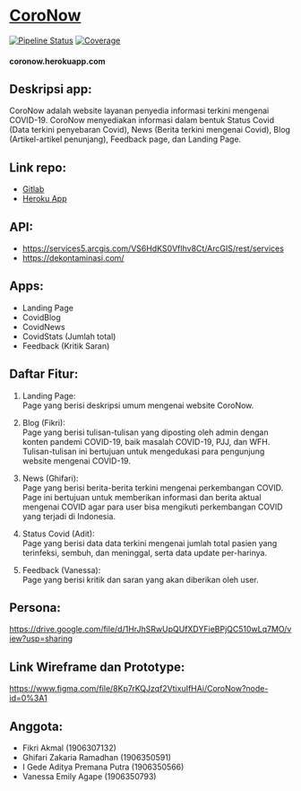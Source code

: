 # [CoroNow](https://coronow.herokuapp.com/ "Visit me!")

[![Pipeline Status](https://gitlab.com/ppw-b-kelompok-7/tugas-kelompok-1/badges/master/pipeline.svg)](https://gitlab.com/ppw-b-kelompok-7/tugas-kelompok-1/-/commits/master) [![Coverage](https://gitlab.com/ppw-b-kelompok-7/tugas-kelompok-1/badges/master/coverage.svg)](https://gitlab.com/ppw-b-kelompok-7/tugas-kelompok-1/-/graphs/master/charts)

#### coronow.herokuapp.com

## Deskripsi app:
CoroNow adalah website layanan penyedia informasi terkini mengenai COVID-19. CoroNow menyediakan informasi dalam bentuk Status Covid (Data terkini penyebaran Covid), News (Berita terkini mengenai Covid), Blog (Artikel-artikel penunjang), Feedback page, dan Landing Page.

## Link repo: 
* [Gitlab](https://gitlab.com/ppw-b-kelompok-7/tugas-kelompok-1)
* [Heroku App](https://coronow.herokuapp.com/)

## API:
* https://services5.arcgis.com/VS6HdKS0VfIhv8Ct/ArcGIS/rest/services 
* https://dekontaminasi.com/ 


## Apps: 
* Landing Page
* CovidBlog
* CovidNews
* CovidStats (Jumlah total)
* Feedback (Kritik Saran)


## Daftar Fitur:
1. Landing Page:\
   Page yang berisi deskripsi umum mengenai website CoroNow.

2. Blog (Fikri):\
   Page yang berisi tulisan-tulisan yang diposting oleh admin dengan konten pandemi COVID-19, baik masalah COVID-19, PJJ, dan WFH. Tulisan-tulisan ini bertujuan untuk mengedukasi para pengunjung website mengenai COVID-19.

3. News (Ghifari):\
   Page yang berisi berita-berita terkini mengenai perkembangan COVID. Page ini bertujuan untuk memberikan informasi dan berita aktual mengenai COVID agar para user bisa mengikuti perkembangan COVID yang terjadi di Indonesia.

4. Status Covid (Adit):\
   Page yang berisi data data terkini mengenai jumlah total pasien yang terinfeksi, sembuh, dan meninggal, serta data update per-harinya.

5. Feedback (Vanessa):\
   Page yang berisi kritik dan saran yang akan diberikan oleh user.

## Persona:
https://drive.google.com/file/d/1HrJhSRwUpQUfXDYFieBPjQC510wLq7MO/view?usp=sharing

## Link Wireframe dan Prototype:
https://www.figma.com/file/8Kp7rKQJzqf2VtixuIfHAi/CoroNow?node-id=0%3A1

## Anggota: 
* Fikri Akmal (1906307132)
* Ghifari Zakaria Ramadhan (1906350591)
* I Gede Aditya Premana Putra (1906350566)
* Vanessa Emily Agape (1906350793)
